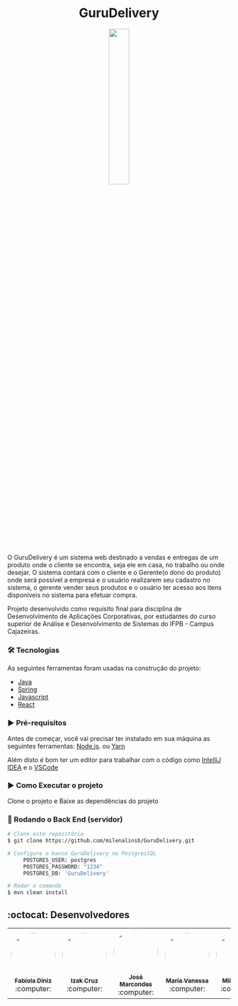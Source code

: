 

# <h1 align="center">  GuruDelivery </h1>

<p align="center"  width="40%" >
  <img width="30%" src="https://user-images.githubusercontent.com/20650067/218188041-e98fe83c-3f47-42cf-9163-a5a779def72d.png" />
</p>

O GuruDelivery é um sistema web destinado a vendas e entregas de um produto onde o cliente se encontra, seja ele em casa, no trabalho ou onde desejar. O sistema contará com o cliente e o Gerente(o dono do produto) onde será possível a empresa e o usuário realizarem seu cadastro no sistema, o gerente vender seus produtos e o usuário ter acesso aos itens disponíveis no sistema para efetuar compra.

Projeto desenvolvido como requisito final para disciplina de Desenvolvimento de Aplicações Corporativas, por estudantes do curso superior de Análise e Desenvolvimento de Sistemas do IFPB - Campus Cajazeiras.

### 🛠 Tecnologias

As seguintes ferramentas foram usadas na construção do projeto:
- [Java](https://www.java.com/pt-BR/)
- [Spring](https://spring.io/)
- [Javascript](https://www.javascript.com/)
- [React](https://pt-br.reactjs.org/)

### :arrow_forward:  Pré-requisitos

Antes de começar, você vai precisar ter instalado em sua máquina as seguintes ferramentas: [Node.js](https://nodejs.org/en/). ou [Yarn](https://classic.yarnpkg.com/lang/en/docs/install/#debian-stable) 

Além disto é bom ter um editor para trabalhar com o código como [IntelliJ IDEA](https://www.jetbrains.com/idea/) e o [VSCode](https://code.visualstudio.com/)

### :arrow_forward: Como Executar o projeto
Clone o projeto e
Baixe as dependências do projeto

### 🎲 Rodando o Back End (servidor)

```bash
# Clone este repositório
$ git clone https://github.com/milenalinsb/GuruDelivery.git

# Configure o banco GuruDelivery no PostgresSQL
     POSTGRES_USER: postgres
     POSTGRES_PASSWORD: "1234"
     POSTGRES_DB: 'GuruDelivery'

# Rodar o comando 
$ mvn clean install

```

## :octocat: Desenvolvedores 

<table align="center" >  
  <tr>
    <td align="center"><a href="https://github.com/fabioladiniz97"><img style="border-radius: 50%;" src="https://avatars.githubusercontent.com/u/20650067?v=4" width="100px;" alt=""/><br /><sub><b>Fabíola Diniz</b></sub></a><br /><a>:computer:</a></td>
    <td align="center"><a href="https://github.com/zurckasi" ><img style="border-radius: 50%;" src="https://avatars.githubusercontent.com/u/85362991?v=4" width="100px;" alt=""/><br /><sub><b>Izak Cruz</b></sub></a><br /><a >:computer:</a></td>
        <td align="center"><a href="https://github.com/marcondesnjr"><img style="border-radius: 50%;" src="https://avatars.githubusercontent.com/u/11901320?v=4" width="100px;" alt=""/><br /><sub><b>José Marcondes</b></sub></a><br /><a>:computer:</a></td>
    <td align="center"><a href="https://github.com/mvanessatavares?tab=following" ><img style="border-radius: 50%;" src="https://avatars.githubusercontent.com/u/72419304?v=4" width="100px;" alt=""/><br /><sub><b>Maria Vanessa</b></sub></a><br /><a>:computer:</a></td>
    <td align="center"><a href="https://github.com/milenalinsb"><img style="border-radius: 50%;" src="https://avatars.githubusercontent.com/u/48775921?v=4" width="100px;" alt=""/><br /><sub><b>Milena Lins</b></sub></a><br /><a >:computer:</a></td>
    <td align="center"><a href="https://github.com/moacirdavidag"><img style="border-radius: 50%;" src="https://avatars.githubusercontent.com/u/65923695?v=4" width="100px;" alt=""/><br /><sub><b>Moacir David</b></sub></a><br /><a >:computer:</a></td>
    <td align="center"><a href="https://github.com/Rebehk"><img style="border-radius: 50%;" src="https://avatars.githubusercontent.com/u/60322853?v=4" width="100px;" alt=""/><br /><sub><b>Rebehk Jordão</b></sub></a><br /><a>:computer:</a></td>
  </tr>
</table>
